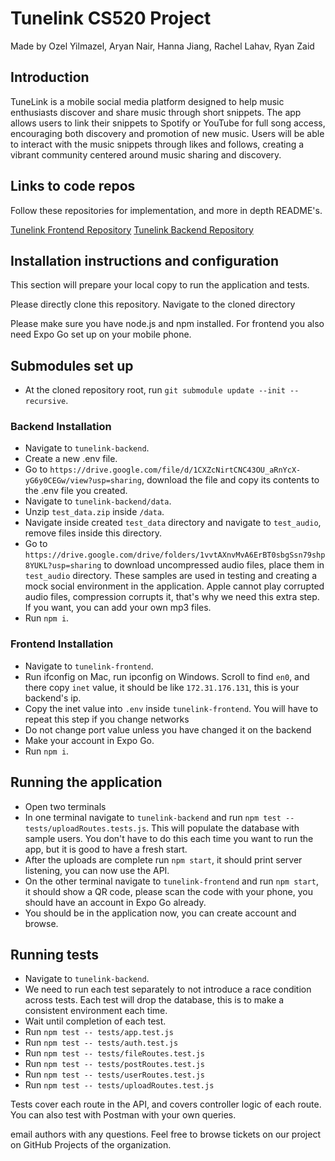 # Tunelink CS520 Project
Made by Ozel Yilmazel, Aryan Nair, Hanna Jiang, Rachel Lahav, Ryan Zaid

## Introduction
TuneLink is a mobile social media platform designed to help music enthusiasts discover and share music through short snippets. The app allows users to link their snippets to Spotify or YouTube for full song access, encouraging both discovery and promotion of new music. Users will be able to interact with the music snippets through likes and follows, creating a vibrant community centered around music sharing and discovery.

## Links to code repos
Follow these repositories for implementation, and more in depth README's.

[Tunelink Frontend Repository](https://github.com/520-7/tunelink-frontend)
[Tunelink Backend Repository](https://github.com/520-7/tunelink-backend)

## Installation instructions and configuration
This section will prepare your local copy to run the application and tests.

Please directly clone this repository. Navigate to the cloned directory

Please make sure you have node.js and npm installed. For frontend you also need Expo Go set up on your mobile phone.

## Submodules set up
- At the cloned repository root, run `git submodule update --init --recursive`.

### Backend Installation
- Navigate to `tunelink-backend`.
- Create a new .env file.
- Go to `https://drive.google.com/file/d/1CXZcNirtCNC43OU_aRnYcX-yG6y0CEGw/view?usp=sharing`, download the file and copy its contents to the .env file you created.
- Navigate to `tunelink-backend/data`.
- Unzip `test_data.zip` inside `/data`.
- Navigate inside created `test_data` directory and navigate to `test_audio`, remove files inside this directory.
- Go to `https://drive.google.com/drive/folders/1vvtAXnvMvA6ErBT0sbgSsn79shp8YUKL?usp=sharing` to download uncompressed audio files, place them in `test_audio` directory. These samples are used in testing and creating a mock social environment in the application. Apple cannot play corrupted audio files, compression corrupts it, that's why we need this extra step. If you want, you can add your own mp3 files.
- Run `npm i`.

### Frontend Installation
- Navigate to `tunelink-frontend`.
- Run ifconfig on Mac, run ipconfig on Windows. Scroll to find `en0`, and there copy `inet` value, it should be like `172.31.176.131`, this is your backend's ip.
- Copy the inet value into `.env` inside `tunelink-frontend`. You will have to repeat this step if you change networks
- Do not change port value unless you have changed it on the backend
- Make your account in Expo Go.
- Run `npm i`.

## Running the application
- Open two terminals
- In one terminal navigate to `tunelink-backend` and run `npm test -- tests/uploadRoutes.tests.js`. This will populate the database with sample users. You don't have to do this each time you want to run the app, but it is good to have a fresh start.
- After the uploads are complete run `npm start`, it should print server listening, you can now use the API.
- On the other terminal navigate to `tunelink-frontend` and run `npm start`, it should show a QR code, please scan the code with your phone, you should have an account in Expo Go already.
- You should be in the application now, you can create account and browse.

## Running tests
- Navigate to `tunelink-backend`.
- We need to run each test separately to not introduce a race condition across tests. Each test will drop the database, this is to make a consistent environment each time.
- Wait until completion of each test.
- Run `npm test -- tests/app.test.js`
- Run `npm test -- tests/auth.test.js`
- Run `npm test -- tests/fileRoutes.test.js`
- Run `npm test -- tests/postRoutes.test.js`
- Run `npm test -- tests/userRoutes.test.js`
- Run `npm test -- tests/uploadRoutes.test.js`

Tests cover each route in the API, and covers controller logic of each route. You can also test with Postman with your own queries.


email authors with any questions. Feel free to browse tickets on our project on GitHub Projects of the organization.
